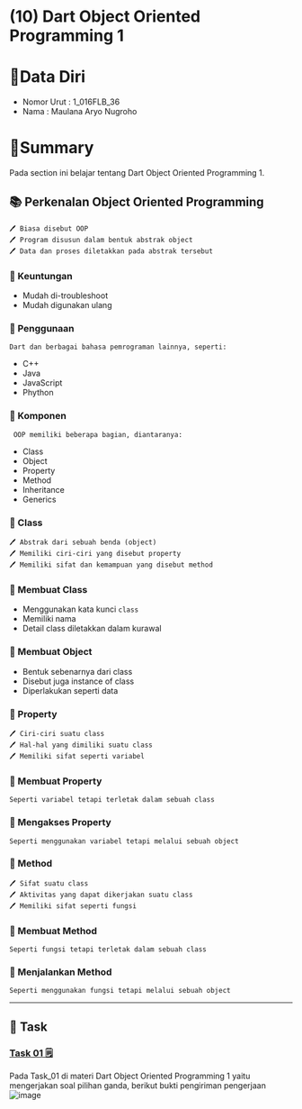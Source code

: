 # (10) Dart Object Oriented Programming 1

# 👨Data Diri
- Nomor Urut : 1_016FLB_36
- Nama : Maulana Aryo Nugroho

# 📔Summary
Pada section ini belajar tentang Dart Object Oriented Programming 1.

## 📚 Perkenalan Object Oriented Programming
~~~
🖊️ Biasa disebut OOP
🖊️ Program disusun dalam bentuk abstrak object
🖊️ Data dan proses diletakkan pada abstrak tersebut
~~~

### 📖 Keuntungan
- Mudah di-troubleshoot
- Mudah digunakan ulang

### 📖 Penggunaan
``` Dart dan berbagai bahasa pemrograman lainnya, seperti: ```
- C++
- Java
- JavaScript
- Phython

### 📖 Komponen
``` OOP memiliki beberapa bagian, diantaranya:```
- Class
- Object
- Property
- Method
- Inheritance
- Generics

### 📗 Class
~~~
🖊️ Abstrak dari sebuah benda (object)
🖊️ Memiliki ciri-ciri yang disebut property
🖊️ Memiliki sifat dan kemampuan yang disebut method
~~~

### 📖 Membuat Class
- Menggunakan kata kunci ```class```
- Memiliki nama
- Detail class diletakkan dalam kurawal

### 📖 Membuat Object
- Bentuk sebenarnya dari class
- Disebut juga instance of class
- Diperlakukan seperti data

### 📘 Property
~~~
🖊️ Ciri-ciri suatu class
🖊️ Hal-hal yang dimiliki suatu class
🖊️ Memiliki sifat seperti variabel
~~~

### 📖 Membuat Property
``` Seperti variabel tetapi terletak dalam sebuah class ```

### 📖 Mengakses Property
``` Seperti menggunakan variabel tetapi melalui sebuah object ```

### 📙 Method
~~~
🖊️ Sifat suatu class
🖊️ Aktivitas yang dapat dikerjakan suatu class
🖊️ Memiliki sifat seperti fungsi
~~~

### 📖 Membuat Method
``` Seperti fungsi tetapi terletak dalam sebuah class ```

### 📖 Menjalankan Method
``` Seperti menggunakan fungsi tetapi melalui sebuah object ```

---
## 📒 Task
### [Task 01 🗒](#descriptive-)
Pada Task_01 di materi Dart Object Oriented Programming 1 yaitu mengerjakan soal pilihan ganda, berikut bukti pengiriman pengerjaan
![image](/10_Dart%20Object%20Oriented%20Programming%201/screenshot/image_01.png)